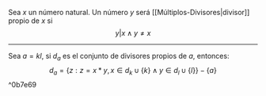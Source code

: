 Sea $x$ un número natural. Un número $y$ será [[Múltiplos-Divisores|divisor]] propio de $x$ si $$y|x ∧ y≠x $$
***
Sea $a=kl$, si $d_a$ es el conjunto de divisores propios de $a$, entonces:
$$d_a=\{z:z=x*y,x∈d_k∪\{k\} ∧y∈d_l∪\{l\}\}-\{a\} $$ ^0b7e69